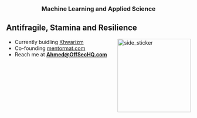 <!--<p align="left"> <img src="https://komarev.com/ghpvc/?username=a7med7x7&label=Profile%20views&color=0e75b6&style=flat" alt="a7med7x7" /> </p> -->

<h3 align="center">Machine Learning and Applied Science</h3>



<p align='center'>
</p>
<h2> Antifragile, Stamina and Resilience </h2>
<img align="right" width=200px height=200px alt="side_sticker" src="https://media.giphy.com/media/TEnXkcsHrP4YedChhA/giphy.gif" />

- Currently buidling [Khwarizm](https://github.com/A7med7x7/khwarizm)
- Co-founding [mentormat.com](https://mentormat.com)
- Reach me at **Ahmed@OffSecHQ.com**


